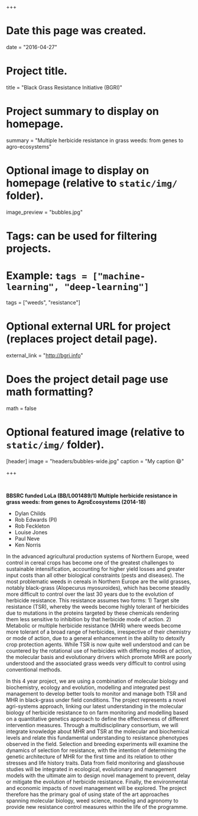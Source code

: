 +++
# Date this page was created.
date = "2016-04-27"

# Project title.
title = "Black Grass Resistance Initiative (BGRI)"

# Project summary to display on homepage.
summary = "Multiple herbicide resistance in grass weeds: from genes to agro-ecosystems"

# Optional image to display on homepage (relative to `static/img/` folder).
image_preview = "bubbles.jpg"

# Tags: can be used for filtering projects.
# Example: `tags = ["machine-learning", "deep-learning"]`
tags = ["weeds", "resistance"]

# Optional external URL for project (replaces project detail page).
external_link = "http://bgri.info"

# Does the project detail page use math formatting?
math = false

# Optional featured image (relative to `static/img/` folder).
[header]
image = "headers/bubbles-wide.jpg"
caption = "My caption :smile:"

+++

<br>

**BBSRC funded LoLa (BB/L001489/1) Multiple herbicide resistance in grass weeds: from genes to AgroEcosystems (2014-18)**

- Dylan Childs
- Rob Edwards (PI)
- Rob Feckleton
- Louise Jones
- Paul Neve
- Ken Norris

In the advanced agricultural production systems of Northern Europe, weed control in cereal crops has become one of the greatest challenges to sustainable intensification, accounting for higher yield losses and greater input costs than all other biological constraints (pests and diseases). The most problematic weeds in cereals in Northern Europe are the wild grasses, notably black-grass (Alopecurus myosuroides), which has become steadily more difficult to control over the last 30 years due to the evolution of herbicide resistance. This resistance assumes two forms: 1) Target site resistance (TSR), whereby the weeds become highly tolerant of herbicides due to mutations in the proteins targeted by these chemicals rendering them less sensitive to inhibition by that herbicide mode of action. 2) Metabolic or multiple herbicide resistance (MHR) where weeds become more tolerant of a broad range of herbicides, irrespective of their chemistry or mode of action, due to a general enhancement in the ability to detoxify crop protection agents. While TSR is now quite well understood and can be countered by the rotational use of herbicides with differing modes of action, the molecular basis and evolutionary drivers which promote MHR are poorly understood and the associated grass weeds very difficult to control using conventional methods.

In this 4 year project, we are using a combination of molecular biology and biochemistry, ecology and evolution, modelling and integrated pest management to develop better tools to monitor and manage both TSR and MHR in black-grass under field conditions. The project represents a novel agri-systems approach, linking our latest understanding in the molecular biology of herbicide resistance to on farm monitoring and modelling based on a quantitative genetics approach to define the effectiveness of different intervention measures. Through a multidisciplinary consortium, we will integrate knowledge about MHR and TSR at the molecular and biochemical levels and relate this fundamental understanding to resistance phenotypes observed in the field. Selection and breeding experiments will examine the dynamics of selection for resistance, with the intention of determining the genetic architecture of MHR for the first time and its relation to other stresses and life history traits. Data from field monitoring and glasshouse studies will be integrated in ecological, evolutionary and management models with the ultimate aim to design novel management to prevent, delay or mitigate the evolution of herbicide resistance. Finally, the environmental and economic impacts of novel management will be explored. The project therefore has the primary goal of using state of the art approaches spanning molecular biology, weed science, modeling and agronomy to provide new resistance control measures within the life of the programme.
